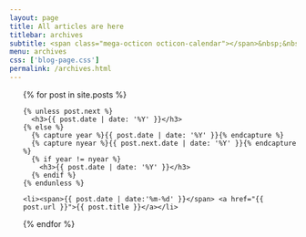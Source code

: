 ```yaml
---
layout: page
title: All articles are here
titlebar: archives
subtitle: <span class="mega-octicon octicon-calendar"></span>&nbsp;&nbsp;专题系列： &nbsp;&nbsp; <a href ="http://blog.wyc1856.club/base.html"><font color="#1A0DAB">基础</font></a>&nbsp;&nbsp; <a href ="http://blog.wyc1856.club/life.html"><font color="#EB9439">故事</font></a>&nbsp;&nbsp; <a href ="http://blog.wyc1856.club/jvm.html"><font color="#23527C">JVM</font></a>&nbsp;&nbsp; <a href ="http://blog.wyc1856.club/framework.html"><font color="#1E90FF">框架</font></a>&nbsp;&nbsp; <a href ="http://blog.wyc1856.club/other.html"><font color="#1E90FF">大杂烩</font></a>
menu: archives
css: ['blog-page.css']
permalink: /archives.html
---
```


<ul class="archives-list">
  {% for post in site.posts %}

    {% unless post.next %}
      <h3>{{ post.date | date: '%Y' }}</h3>
    {% else %}
      {% capture year %}{{ post.date | date: '%Y' }}{% endcapture %}
      {% capture nyear %}{{ post.next.date | date: '%Y' }}{% endcapture %}
      {% if year != nyear %}
        <h3>{{ post.date | date: '%Y' }}</h3>
      {% endif %}
    {% endunless %}

    <li><span>{{ post.date | date:'%m-%d' }}</span> <a href="{{ post.url }}">{{ post.title }}</a></li>
  {% endfor %}
</ul>

